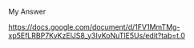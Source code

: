 My Answer 

https://docs.google.com/document/d/1FV1MmTMg-xp5EfLRBP7KvKzElJS8_y3IvKoNuTlE5Us/edit?tab=t.0